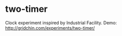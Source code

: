 two-timer
============

Clock experiment inspired by Industrial Facility.
Demo: http://gridchin.com/experiments/two-timer/
